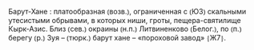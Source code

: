 ---
---

Барут-Хане
: платообразная ⦅возв.⦆, ограниченная с ⦅ЮЗ⦆ скальными утесистыми обрывами, в которых ниши, гроты, пещера-святилище Кырк-Азис. Близ ⦅сев.⦆ окраины ⦅н.п.⦆ Литвиненково ⦅Белог.⦆, по ⦅п.⦆ берегу ⦅р.⦆ Зуя – ⦅тюрк.⦆ барут хане – «пороховой завод» ⦃Ж7⦄.
